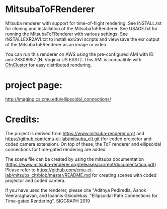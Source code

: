 # MitsubaToFRenderer
Mitsuba renderer with support for time-of-flight rendering. See INSTALL.txt for cloning and installation of the MitsubaToFRenderer. See USAGE.txt for running the MitsubaToFRenderer with various settings. See INSTALLEXR2AVI.txt to install exr2avi scripts and view/save the exr output of the MitsubaToFRenderer as an image or video. 

You can run this renderer on AWS using the pre-configured AMI with ID ami-28308957 (N. Virginia US EAST). This AMI is compatible with [CfnCluster](https://cfncluster.readthedocs.io/en/latest/) for easy distributed rendering.

# project page:
http://imaging.cs.cmu.edu/ellipsoidal_connections/

# Credits: 
The project is derived from https://www.mitsuba-renderer.org/ and https://github.com/cmu-ci-lab/mitsuba_clt.git (for coded projector and coded camera extension). 
On top of these, the ToF renderer and ellipsoidal connections for time-gated rendering are added.


The scene file can be created by using the mitsuba documentation (https://www.mitsuba-renderer.org/releases/current/documentation.pdf)
Please refer to https://github.com/cmu-ci-lab/mitsuba_clt/blob/master/README.md for creating scenes with coded projector and coded camera. 

If you have used the renderer, please cite "Adithya Pediredla, Ashok Veeraraghavan, and Ioannis Gkioulekas. "Ellipsoidal Path Connections for Time-gated Rendering", SIGGRAPH 2019 
